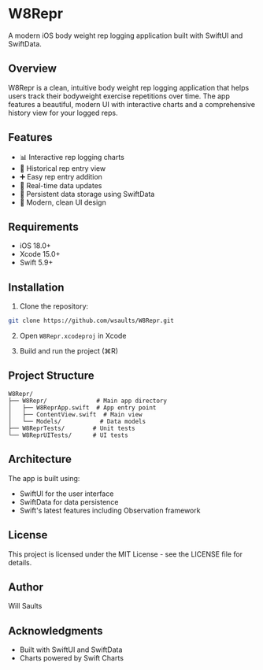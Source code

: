 # W8Repr

A modern iOS body weight rep logging application built with SwiftUI and SwiftData.

## Overview

W8Repr is a clean, intuitive body weight rep logging application that helps users track their bodyweight exercise repetitions over time. The app features a beautiful, modern UI with interactive charts and a comprehensive history view for your logged reps.

## Features

- 📊 Interactive rep logging charts
- 📅 Historical rep entry view
- ➕ Easy rep entry addition
- 🔄 Real-time data updates
- 💾 Persistent data storage using SwiftData
- 🎨 Modern, clean UI design

## Requirements

- iOS 18.0+
- Xcode 15.0+
- Swift 5.9+

## Installation

1. Clone the repository:
```bash
git clone https://github.com/wsaults/W8Repr.git
```

2. Open `W8Repr.xcodeproj` in Xcode

3. Build and run the project (⌘R)

## Project Structure

```
W8Repr/
├── W8Repr/              # Main app directory
│   ├── W8ReprApp.swift  # App entry point
│   ├── ContentView.swift  # Main view
│   └── Models/           # Data models
├── W8ReprTests/        # Unit tests
└── W8ReprUITests/      # UI tests
```

## Architecture

The app is built using:
- SwiftUI for the user interface
- SwiftData for data persistence
- Swift's latest features including Observation framework

## License

This project is licensed under the MIT License - see the LICENSE file for details.

## Author

Will Saults

## Acknowledgments

- Built with SwiftUI and SwiftData
- Charts powered by Swift Charts 
